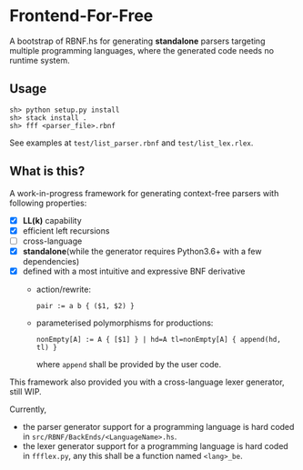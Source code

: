 # Frontend-For-Free

A bootstrap of RBNF.hs for generating **standalone** parsers targeting multiple programming languages, where the generated code needs no runtime system.

## Usage

```shell
sh> python setup.py install
sh> stack install .
sh> fff <parser_file>.rbnf
```

See examples at `test/list_parser.rbnf` and `test/list_lex.rlex`.

## What is this?

A work-in-progress framework for generating context-free parsers with following properties:

- [x] **LL(k)** capability 
- [x] efficient left recursions
- [ ] cross-language
- [x] **standalone**(while the generator requires Python3.6+ with a few dependencies)
- [x] defined with a most intuitive and expressive BNF derivative
    - action/rewrite:

        `pair := a b { ($1, $2) }`
        
    - parameterised polymorphisms for productions:
  
        `nonEmpty[A] := A { [$1] } | hd=A tl=nonEmpty[A] { append(hd, tl) }`
        
        where `append` shall be provided by the user code.

This framework also provided you with a cross-language lexer generator, still WIP.

Currently, 
- the parser generator support for a programming language is hard coded in `src/RBNF/BackEnds/<LanguageName>.hs`.
- the lexer generator support for a programming language is hard coded in `ffflex.py`, any this shall be a function named `<lang>_be`.

   
       